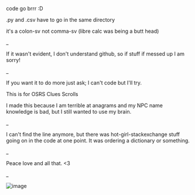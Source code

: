 code go brrr :D

.py and .csv have to go in the same directory

it's a colon-sv not comma-sv (libre calc was being a butt head)

_

If it wasn't evident, I don't understand github, so if stuff if messed up I am sorry!

_

If you want it to do more just ask; I can't code but I'll try.

This is for OSRS Clues Scrolls

I made this because I am terrible at anagrams and my NPC name knowledge is bad, but I still wanted to use my brain.

_

I can't find the line anymore, but there was hot-girl-stackexchange stuff going on in the code at one point.
It was ordering a dictionary or something.

_

Peace love and all that. <3

_

![image](https://github.com/pentixide/anagramHelper/assets/111187480/ee59b0aa-a82d-4cad-9c46-e0dd5ef1bfc8)
